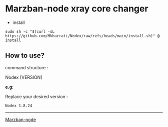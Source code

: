  # Marzban-node xray core changer
 
* install
```
sudo sh -c "$(curl -sL https://github.com/Mkharrati/Nodex/raw/refs/heads/main/install.sh)" @ install
```

## How to use?

command structure :

Nodex [VERSION]

**e.g:**

Replace your desired version :
```
Nodex 1.8.24
```

------------
[Marzban-node](https://github.com/Gozargah/Marzban-node)




